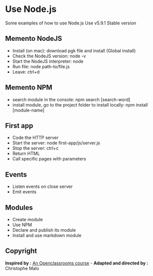 # Use Node.js

Some examples of how to use Node.js
Use v5.9.1 Stable version

## Memento NodeJS
- Install (on mac): download pgk file and install (Global install)
- Check the NodeJS version: node -v
- Start the NodeJS interpreter: node
- Run file: node path-to/file.js
- Leave: ctrl+d

## Memento NPM
- search module in the console: npm search [search-word]
- install module, go to the project folder to install locally: npm install [module-name]

## First app
- Code the HTTP server
- Start the server: node first-app/js/server.js
- Stop the server: ctrl+c
- Return HTML
- Call specific pages with parameters

## Events
- Listen events on close server
- Emit events

## Modules
- Create module
- Use NPM
- Declare and publish its module
- Install and use markdown module

## Copyright
**Inspired by :** [An Openclassrooms course](https://openclassrooms.com/courses/des-applications-ultra-rapides-avec-node-js) - **Adapted and directed by :** Christophe Malo
